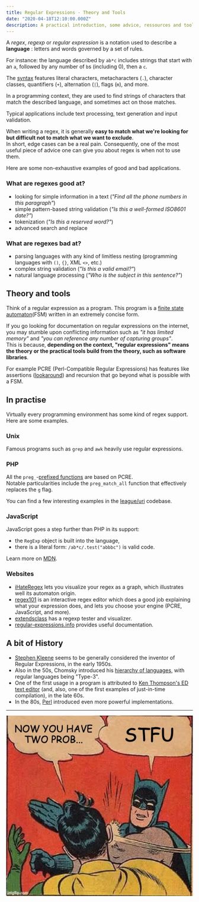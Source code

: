 ```yaml
---
title: Regular Expressions - Theory and Tools
date: "2020-04-18T12:10:00.000Z"
description: A practical introduction, some advice, ressources and tools, and a bit of history for the curious.
---
```


A *regex*, *regexp* or *regular expression* is a notation used to describe a **language** : letters and words governed by a set of rules.  

For instance: the language described by `ab*c` includes strings that start with an `a`, followed by any number of `b`s (including 0), then a `c`.  

The [syntax](https://www.regular-expressions.info/refquick.html) features literal characters, metacharacters (`.`), character classes, quantifiers (`+`), alternation (`|`), flags (`m`), and more.  

In a programming context, they are used to find strings of characters that match the described language, and sometimes act on those matches.

Typical applications include text processing, text generation and input validation.

When writing a regex, it is generally **easy to match what we're looking for but difficult not to match what we want to exclude**.  
In short, edge cases can be a real pain. Consequently, one of the most useful piece of advice one can give you about regex is when not to use them.

Here are some non-exhaustive examples of good and bad applications.

### What are regexes good at?

* looking for simple information in a text (*"Find all the phone numbers in this paragraph"*)
* simple pattern-based string validation (*"Is this a well-formed ISO8601 date?"*)
* tokenization (*"Is this a reserved word?"*)
* advanced search and replace

### What are regexes bad at?

* parsing languages with any kind of limitless nesting (programming languages with `()`, `{}`, XML `<>`, etc.)
* complex string validation (*"Is this a valid email?"*)
* natural language processing (*"Who is the subject in this sentence?"*)

## Theory and tools

Think of a regular expression as a program. This program is a [finite state automaton](https://en.wikipedia.org/wiki/Finite-state_machine)(FSM) written in an extremely concise form.

If you go looking for documentation on regular expressions on the internet, you may stumble upon conflicting information such as *"it has limited memory"* and *"you can reference any number of capturing groups"*.  
This is because, **depending on the context, "regular expressions" means the theory or the practical tools build from the theory, such as software libraries**.  

For example PCRE (Perl-Compatible Regular Expressions) has features like assertions ([lookaround](https://www.regular-expressions.info/lookaround.html)) and recursion that go beyond what is possible with a FSM.

## In practise

Virtually every programming environment has some kind of regex support. Here are some examples.

### Unix

Famous programs such as `grep` and `awk` heavily use regular expressions.

### PHP

All the `preg_`-[prefixed functions](https://www.php.net/manual/en/ref.pcre.php) are based on PCRE.  
Notable particularities include the `preg_match_all` function that effectively replaces the `g` flag.

You can find a few interesting examples in the [league/uri](https://github.com/thephpleague/uri/blob/master/src/Uri.php) codebase.


### JavaScript

JavaScript goes a step further than PHP in its support:

* the `RegExp` object is built into the language,
* there is a literal form: `/ab*c/.test("abbbc")` is valid code.

Learn more on [MDN](https://developer.mozilla.org/en-US/docs/Web/JavaScript/Reference/Global_Objects/RegExp).

### Websites

* [iHateRegex](https://ihateregex.io/) lets you visualize your regex as a graph, which illustrates well its automaton origin.
* [regex101](https://regex101.com/) is an interactive regex editor which does a good job explaining what your expression does, and lets you choose your engine (PCRE, JavaScript, and more).
* [extendsclass](https://extendsclass.com/regex-tester.html) has a regexp tester and visualizer.
* [regular-expressions.info](https://www.regular-expressions.info/) provides useful documentation.

## A bit of History

* [Stephen Kleene](https://en.wikipedia.org/wiki/Stephen_Cole_Kleene) seems to be generally considered the inventor of Regular Expressions, in the early 1950s.
* Also in the 50s, Chomsky introduced his [hierarchy of languages](https://en.wikipedia.org/wiki/Chomsky_hierarchy), with regular languages being "Type-3".
* One of the first usage in a program is attributed to [Ken Thompson's ED text editor](https://en.wikipedia.org/wiki/Ed_(text_editor)) (and, also, one of the first examples of just-in-time compilation), in the late 60s.
* In the 80s, [Perl](https://en.wikipedia.org/wiki/Regular_expression#Perl_and_PCRE) introduced even more powerful implementations.

----

![Batman slaps Robin](meme.jpg "Regexes are useful")
